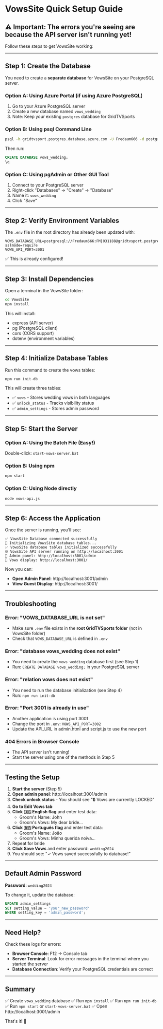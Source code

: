 # VowsSite Quick Setup Guide

## ⚠️ Important: The errors you're seeing are because the API server isn't running yet!

Follow these steps to get VowsSite working:

---

## Step 1: Create the Database

You need to create a **separate database** for VowsSite on your PostgreSQL server.

### Option A: Using Azure Portal (if using Azure PostgreSQL)
1. Go to your Azure PostgreSQL server
2. Create a new database named `vows_wedding`
3. Note: Keep your existing `postgres` database for GridTVSports

### Option B: Using psql Command Line
```bash
psql -h gridtvsport.postgres.database.azure.com -U Fredaum666 -d postgres
```

Then run:
```sql
CREATE DATABASE vows_wedding;
\q
```

### Option C: Using pgAdmin or Other GUI Tool
1. Connect to your PostgreSQL server
2. Right-click "Databases" → "Create" → "Database"
3. Name it: `vows_wedding`
4. Click "Save"

---

## Step 2: Verify Environment Variables

The `.env` file in the root directory has already been updated with:

```env
VOWS_DATABASE_URL=postgresql://Fredaum666:FM|031188@gridtvsport.postgres.database.azure.com:5432/vows_wedding?sslmode=require
VOWS_API_PORT=3001
```

✅ This is already configured!

---

## Step 3: Install Dependencies

Open a terminal in the VowsSite folder:

```bash
cd VowsSite
npm install
```

This will install:
- express (API server)
- pg (PostgreSQL client)
- cors (CORS support)
- dotenv (environment variables)

---

## Step 4: Initialize Database Tables

Run this command to create the vows tables:

```bash
npm run init-db
```

This will create three tables:
- ✅ `vows` - Stores wedding vows in both languages
- ✅ `unlock_status` - Tracks visibility status
- ✅ `admin_settings` - Stores admin password

---

## Step 5: Start the Server

### Option A: Using the Batch File (Easy!)
Double-click: `start-vows-server.bat`

### Option B: Using npm
```bash
npm start
```

### Option C: Using Node directly
```bash
node vows-api.js
```

---

## Step 6: Access the Application

Once the server is running, you'll see:

```
✅ VowsSite Database connected successfully
🔧 Initializing VowsSite database tables...
✅ VowsSite database tables initialized successfully
🌐 VowsSite API server running on http://localhost:3001
📝 Admin panel: http://localhost:3001/admin
👀 Vows display: http://localhost:3001/
```

Now you can:
- **Open Admin Panel**: http://localhost:3001/admin
- **View Guest Display**: http://localhost:3001/

---

## Troubleshooting

### Error: "VOWS_DATABASE_URL is not set"
- Make sure `.env` file exists in the **root GridTVSports folder** (not in VowsSite folder)
- Check that `VOWS_DATABASE_URL` is defined in `.env`

### Error: "database vows_wedding does not exist"
- You need to create the `vows_wedding` database first (see Step 1)
- Run: `CREATE DATABASE vows_wedding;` in your PostgreSQL server

### Error: "relation vows does not exist"
- You need to run the database initialization (see Step 4)
- Run: `npm run init-db`

### Error: "Port 3001 is already in use"
- Another application is using port 3001
- Change the port in `.env`: `VOWS_API_PORT=3002`
- Update the API_URL in admin.html and script.js to use the new port

### 404 Errors in Browser Console
- The API server isn't running!
- Start the server using one of the methods in Step 5

---

## Testing the Setup

1. **Start the server** (Step 5)
2. **Open admin panel**: http://localhost:3001/admin
3. **Check unlock status** - You should see "🔒 Vows are currently LOCKED"
4. **Go to Edit Vows tab**
5. **Click 🇺🇸 English flag** and enter test data:
   - Groom's Name: John
   - Groom's Vows: My dear bride...
6. **Click 🇧🇷 Português flag** and enter test data:
   - Groom's Name: João
   - Groom's Vows: Minha querida noiva...
7. Repeat for bride
8. **Click Save Vows** and enter password: `wedding2024`
9. You should see: "✓ Vows saved successfully to database!"

---

## Default Admin Password

**Password**: `wedding2024`

To change it, update the database:
```sql
UPDATE admin_settings
SET setting_value = 'your_new_password'
WHERE setting_key = 'admin_password';
```

---

## Need Help?

Check these logs for errors:
- **Browser Console**: F12 → Console tab
- **Server Terminal**: Look for error messages in the terminal where you started the server
- **Database Connection**: Verify your PostgreSQL credentials are correct

---

## Summary

✅ Create `vows_wedding` database
✅ Run `npm install`
✅ Run `npm run init-db`
✅ Run `npm start` or `start-vows-server.bat`
✅ Open http://localhost:3001/admin

That's it! 🎉
